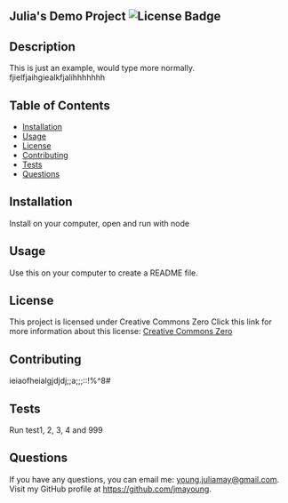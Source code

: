 ## Julia's Demo Project ![License Badge](https://licensebuttons.net/l/zero/1.0/80x15.png)


  ## Description
  This is just an example, would type more normally. fjielfjaihgiealkfjalihhhhhhh


  ## Table of Contents
  - [Installation](#installation)
  - [Usage](#usage)
  - [License](#license)
  - [Contributing](#contributing)
  - [Tests](#tests)
  - [Questions](#questions)


  ## Installation
  Install on your computer, open and run with node


  ## Usage
  Use this on your computer to create a README file. 


  ## License
  This project is licensed under Creative Commons Zero 
    Click this link for more information about this license: [Creative Commons Zero](http://creativecommons.org/publicdomain/zero/1.0/)
    


  ## Contributing
  ieiaofheialgjdjdj;;a;;;::!%^8#


  ## Tests
  Run test1, 2, 3, 4 and 999
  

  ## Questions
  If you have any questions, you can email me: young.juliamay@gmail.com. Visit my GitHub profile at https://github.com/jmayoung.
  